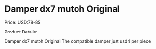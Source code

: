 # Damper dx7 mutoh Original

Price: USD:78-85

Product Details:

Damper dx7 mutoh Original
The compatible damper just usd4 per piece
